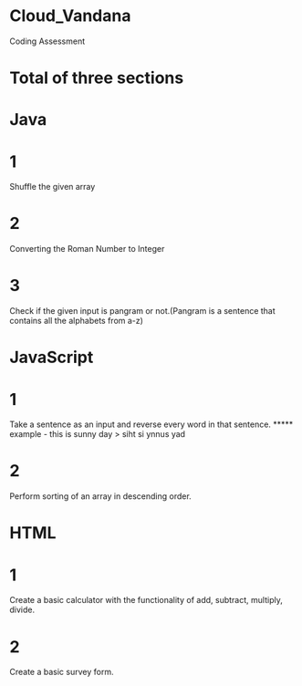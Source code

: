 # Cloud_Vandana
Coding Assessment

# **Total of three sections**
# **Java**
# **1**
Shuffle the given array
# **2**
Converting the Roman Number to Integer
# **3**
Check if the given input is pangram or not.(Pangram is a sentence that contains all the alphabets from a-z)
# **JavaScript**
# **1**
Take a sentence as an input and reverse every word in that sentence.
***** example - this is sunny day > siht si ynnus yad
# **2**
Perform sorting of an array in descending order.
# **HTML**
# **1**
Create a basic calculator with the functionality of add, subtract, multiply, divide.
# **2**
Create a basic survey form.
